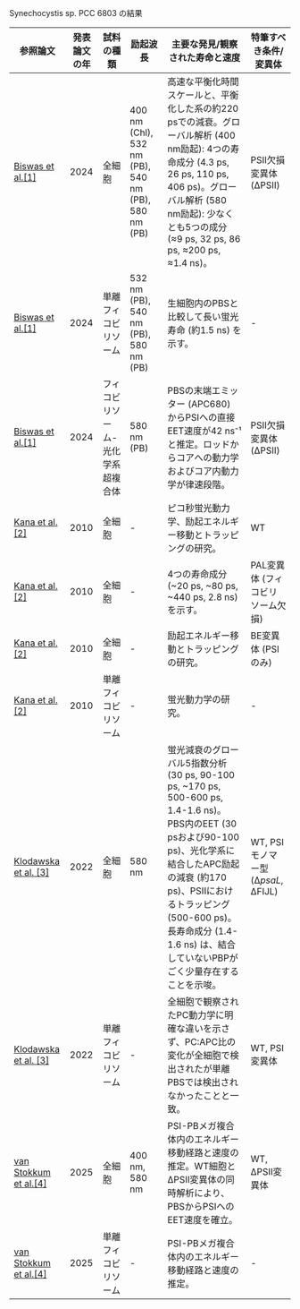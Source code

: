 
Synechocystis sp. PCC 6803 の結果


| 参照論文 | 発表論文の年 | 試料の種類 | 励起波長 | 主要な発見/観察された寿命と速度 | 特筆すべき条件/変異体 |
|---|---|---|---|---|---|
|[Biswas et al.[1]](https://pmc.ncbi.nlm.nih.gov/articles/PMC10800844/) | 2024 | 全細胞 | 400 nm (Chl), 532 nm (PB), 540 nm (PB), 580 nm (PB) | 高速な平衡化時間スケールと、平衡化した系の約220 psでの減衰。グローバル解析 (400 nm励起): 4つの寿命成分 (4.3 ps, 26 ps, 110 ps, 406 ps)。グローバル解析 (580 nm励起): 少なくとも5つの成分 (≈9 ps, 32 ps, 86 ps, ≈200 ps, ≈1.4 ns)。 | PSII欠損変異体 (ΔPSII) |
|[Biswas et al.[1]](https://pmc.ncbi.nlm.nih.gov/articles/PMC10800844/) | 2024 | 単離フィコビリソーム | 532 nm (PB), 540 nm (PB), 580 nm (PB) | 生細胞内のPBSと比較して長い蛍光寿命 (約1.5 ns) を示す。 | - |
|[Biswas et al.[1]](https://pmc.ncbi.nlm.nih.gov/articles/PMC10800844/) | 2024 | フィコビリソーム-光化学系超複合体 | 580 nm (PB) | PBSの末端エミッター (APC680) からPSIへの直接EET速度が42 ns⁻¹と推定。ロッドからコアへの動力学およびコア内動力学が律速段階。 | PSII欠損変異体 (ΔPSII) |
| [Kana et al. [2]](https://pmc.ncbi.nlm.nih.gov/articles/PMC2941034/) | 2010 | 全細胞 | - | ピコ秒蛍光動力学、励起エネルギー移動とトラッピングの研究。 | WT |
| [Kana et al. [2]](https://pmc.ncbi.nlm.nih.gov/articles/PMC2941034/) | 2010 | 全細胞 | - | 4つの寿命成分 (~20 ps, ~80 ps, ~440 ps, 2.8 ns) を示す。 | PAL変異体 (フィコビリソーム欠損) |
| [Kana et al. [2]](https://pmc.ncbi.nlm.nih.gov/articles/PMC2941034/) | 2010 | 全細胞 | - | 励起エネルギー移動とトラッピングの研究。 | BE変異体 (PSIのみ) |
| [Kana et al. [2]](https://pmc.ncbi.nlm.nih.gov/articles/PMC2941034/) | 2010 | 単離フィコビリソーム | - | 蛍光動力学の研究。 | - |
| [Klodawska et al. [3]](https://pmc.ncbi.nlm.nih.gov/articles/PMC9157137/) | 2022 | 全細胞 | 580 nm | 蛍光減衰のグローバル5指数分析 (30 ps, 90-100 ps, ~170 ps, 500-600 ps, 1.4-1.6 ns)。PBS内のEET (30 psおよび90-100 ps)、光化学系に結合したAPC励起の減衰 (約170 ps)、PSIIにおけるトラッピング (500-600 ps)。長寿命成分 (1.4-1.6 ns) は、結合していないPBPがごく少量存在することを示唆。 | WT, PSIモノマー型 (Δ*psaL*, ΔFIJL) |
| [Klodawska et al. [3]](https://pmc.ncbi.nlm.nih.gov/articles/PMC9157137/) | 2022 | 単離フィコビリソーム | - | 全細胞で観察されたPC動力学に明確な違いを示さず、PC:APC比の変化が全細胞で検出されたが単離PBSでは検出されなかったことと一致。 | WT, PSI変異体 |
|[van Stokkum et al.[4]](https://www.researchgate.net/publication/391586039_Cyanobacteria_Dynamically_Regulate_Phycobilisome-to-Photosystems_Excitation_Energy_Transfer) | 2025 | 全細胞 | 400 nm, 580 nm | PSI-PBメガ複合体内のエネルギー移動経路と速度の推定。WT細胞とΔPSII変異体の同時解析により、PBSからPSIへのEET速度を確立。 | WT, ΔPSII変異体 |
|[van Stokkum et al.[4]](https://www.researchgate.net/publication/391586039_Cyanobacteria_Dynamically_Regulate_Phycobilisome-to-Photosystems_Excitation_Energy_Transfer) | 2025 | 単離フィコビリソーム | - | PSI-PBメガ複合体内のエネルギー移動経路と速度の推定。 | - |
